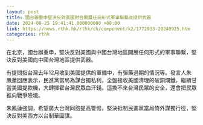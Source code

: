 ```yaml
---
layout: post
title: 國台辦重申堅決反對美國對台開展任何形式軍事聯繫及提供武器
date: 2024-09-25 19:41:41.000000000 +08:00
link: https://news.rthk.hk/rthk/ch/component/k2/1772033-20240925.htm
categories: rthk
---
```


在北京，國台辦重申，堅決反對美國與中國台灣地區開展任何形式的軍事聯繫，堅決反對美國向中國台灣地區提供武器。

有提問指台灣去年12月收到美國提供的軍備中，有彈藥過期的情況等。發言人朱鳳蓮回應表示，民進黨當局為謀台獨私利，全盤接收美國清理的破銅爛鐵，繼續甘當美國提款機，大肆揮霍台灣民眾血汗錢。這換不來台灣民眾的安全，還會把民眾推向戰爭險境。

朱鳳蓮強調，希望廣大台灣同胞提高警惕，堅決抵制民進黨當局倚外謀獨行徑，堅決反對美西方以台制華圖謀。
